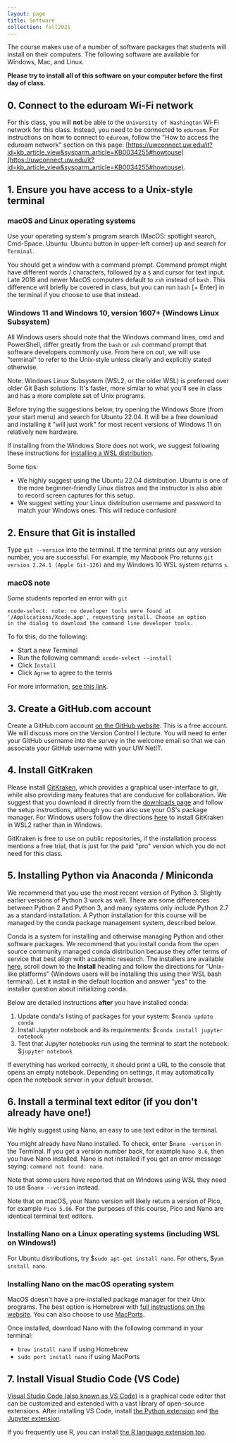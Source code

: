 ```yaml
---
layout: page
title: Software
collection: fall2021
---
```


The course makes use of a number of software packages that students will install on their computers.
The following software are available for Windows, Mac, and Linux.

**Please try to install all of this software on your computer before the first day of class.**

## 0. Connect to the eduroam Wi-Fi network

For this class, you will **not** be able to the `University of Washington` Wi-Fi network for this class.
Instead, you need to be connected to `eduroam`.
For instructions on how to connect to `eduroam`, follow the "How to access the eduroam network" section on this page: [https://uwconnect.uw.edu/it?id=kb_article_view&sysparm_article=KB0034255#howtouse](https://uwconnect.uw.edu/it?id=kb_article_view&sysparm_article=KB0034255#howtouse).

## 1. Ensure you have access to a Unix-style terminal

### macOS and Linux operating systems

Use your operating system's program search (MacOS: spotlight search, Cmd-Space. Ubuntu: Ubuntu button in upper-left corner) up and search for `Terminal`.

You should get a window with a command prompt. Command prompt might have different words / characters, followed by a `$` and cursor for text input. Late 2018 and newer MacOS computers default to `zsh` instead of `bash`. This difference will briefly be covered in class, but you can run `bash` [+ Enter] in the terminal if you choose to use that instead.

### Windows 11 and Windows 10, version 1607+ (Windows Linux Subsystem)

All Windows users should note that the Windows command lines, cmd and PowerShell, differ greatly from the `bash` or `zsh` command prompt that software developers commonly use. From here on out, we will use "terminal" to refer to the Unix-style unless clearly and explicitly stated otherwise.

Note: Windows Linux Subsystem (WSL2, or the older WSL) is preferred over older Git Bash solutions. It's faster, more similar to what you'll see in class and has a more complete set of Unix programs.

Before trying the suggestions below, try opening the Windows Store (from your start menu) and search for Ubuntu 22.04. It will be a free download and installing it "will just work" for most recent versions of Windows 11 on relatively new hardware.

If installing from the Windows Store does not work, we suggest following these instructions for [installing a WSL distribution](https://learn.microsoft.com/en-us/windows/wsl/install).

Some tips:

- We highly suggest using the Ubuntu 22.04 distribution. Ubuntu is one of the more beginner-friendly Linux distros and the instructor is also able to record screen captures for this setup.
- We suggest setting your Linux distribution username and password to match your Windows ones. This will reduce confusion!

## 2. Ensure that Git is installed

Type `git --version` into the terminal. If the terminal prints out any version number, you are successful. For example, my Macbook Pro returns `git version 2.24.1 (Apple Git-126)` and my Windows 10 WSL system returns `s`.

### macOS note

Some students reported an error with `git`

```raw
xcode-select: note: no developer tools were found at
'/Applications/Xcode.app', requesting install. Choose an option
in the dialog to download the command line developer tools.
```

To fix this, do the following:

- Start a new Terminal
- Run the following command: `xcode-select --install`
- Click `Install`
- Click `Agree` to agree to the terms

For more information, [see this link](http://mac-how-to.wonderhowto.com/how-to/install-command-line-developer-tools-without-xcode-0168115/).

## 3. Create a GitHub.com account

Create a GitHub.com account [on the GitHub website](https://github.com/signup). This is a free account. We will discuss more on the Version Control I lecture. You will need to enter your GitHub username into the survey in the welcome email so that we can associate your GitHub username with your UW NetIT.

## 4. Install GitKraken

Please install [GitKraken](https://www.gitkraken.com/), which provides a graphical user-interface to git, while also providing many features that are conducive for collaboration. We suggest that you download it directly from the [downloads page](https://www.gitkraken.com/download) and follow the setup instructions, although you can also use your OS's package manager. For Windows users follow the directions [here](https://www.gitkraken.com/blog/wsl2-and-gitkraken-client) to install GitKraken in WSL2 rather than in Windows.

GitKraken is free to use on public repositories, if the installation process mentions a free trial, that is just for the paid "pro" version which you do not need for this class.

## 5. Installing Python via Anaconda / Miniconda

We recommend that you use the most recent version of Python 3. Slightly earlier versions of Python 3 work as well. There are some differences between Python 2 and Python 3, and many systems only include Python 2.7 as a standard installation. A Python installation for this course will be managed by the conda package management system, described below.

Conda is a system for installing and otherwise managing Python and other software packages. We recommend that you install conda from the open source community managed conda distribution because they offer terms of service that best align with academic research. The installers are available [here](https://github.com/conda-forge/miniforge), scroll down to the **Install** heading and follow the directions for "Unix-like platforms" (Windows users will be installing this using their WSL bash terminal). Let it install in the default location and answer "yes" to the installer question about initializing conda. 

Below are detailed instructions **after** you have installed conda:

1. Update conda's listing of packages for your system: $`conda update conda`
2. Install Jupyter notebook and its requirements: $`conda install jupyter notebook`
3. Test that Jupyter notebooks run using the terminal to start the notebook: $`jupyter notebook`

If everything has worked correctly, it should print a URL to the console that opens an empty notebook. Depending on settings, it may automatically open the notebook server in your default browser.

## 6. Install a terminal text editor \(if you don't already have one!\)

We highly suggest using Nano, an easy to use text editor in the terminal.

You might already have Nano installed. To check, enter $`nano -version` in the Terminal.
If you get a version number back, for example `Nano 8.6`, then you have Nano installed.
Nano is not installed if you get an error message saying: `command not found: nano`.

Note that some users have reported that on Windows using WSL they need to use $`nano --version`
instead.

Note that on macOS, your Nano version will likely return a version of Pico, for example `Pico 5.06`.
For the purposes of this course, Pico and Nano are identical terminal text editors.

### Installing Nano on a Linux operating systems (including WSL on Windows!)

For Ubuntu distributions, try $`sudo apt-get install nano`. For others, $`yum install nano`.

### Installing Nano on the macOS operating system

MacOS doesn't have a pre-installed package manager for their Unix programs. The best option is Homebrew with [full instructions on the website](https://brew.sh/). You can also choose to use [MacPorts](https://www.macports.org/install.php).

Once installed, download Nano with the following command in your terminal:

- `brew install nano` if using Homebrew
- `sudo port install nano` if using MacPorts

## 7. Install Visual Studio Code \(VS Code\)

[Visual Studio Code \(also known as VS Code\)](https://code.visualstudio.com/download) is a graphical code editor that can be customized and extended with a vast library of open-source extensions.
After installing VS Code, install [the Python extension](https://marketplace.visualstudio.com/items?itemName=ms-python.python) and [the Jupyter extension](https://marketplace.visualstudio.com/items?itemName=ms-toolsai.jupyter).

If you frequently use R, you can install [the R language extension too](https://marketplace.visualstudio.com/items?itemName=REditorSupport.r).
